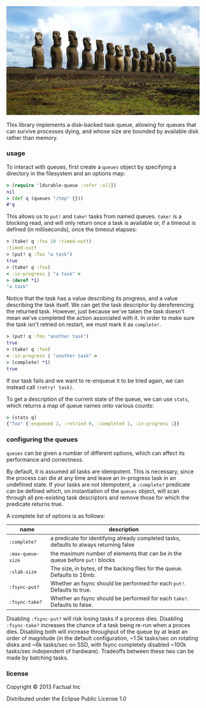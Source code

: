 ![](docs/EasterIsland.jpg)

This library implements a disk-backed task queue, allowing for queues that can survive processes dying, and whose size are bounded by available disk rather than memory.

### usage

To interact with queues, first create a `queues` object by specifying a directory in the filesystem and an options map:

```clj
> (require '[durable-queue :refer :all])
nil
> (def q (queues "/tmp" {}))
#'q
```

This allows us to `put!` and `take!` tasks from named queues.  `take!` is a blocking read, and will only return once a task is available or, if a timeout is defined (in milliseconds), once the timeout elapses:

```clj
> (take! q :foo 10 :timed-out!)
:timed-out!
> (put! q :foo "a task")
true
> (take! q :foo)
< :in-progress | "a task" >
> (deref *1)
"a task"
```

Notice that the task has a value describing its progress, and a value describing the task itself.  We can get the task descriptor by dereferencing the returned task.  However, just because we've taken the task doesn't mean we've completed the action associated with it.  In order to make sure the task isn't retried on restart, we must mark it as `complete!`.

```clj
> (put! q :foo "another task")
true
> (take! q :foo)
< :in-progress | "another task" >
> (complete! *1)
true
```

If our task fails and we want to re-enqueue it to be tried again, we can instead call `(retry! task)`.

To get a description of the current state of the queue, we can use `stats`, which returns a map of queue names onto various counts:

```clj
> (stats q)
{"foo" {:enqueued 2, :retried 0, :completed 1, :in-progress 1}}
```

### configuring the queues

`queues` can be given a number of different options, which can affect its performance and correctness.  

By default, it is assumed all tasks are idempotent.  This is necessary, since the process can die at any time and leave an in-progress task in an undefined state.  If your tasks are not idempotent, a `:complete?` predicate can be defined which, on instantiation of the `queues` object, will scan through all pre-existing task descriptors and remove those for which the predicate returns true.

A complete list of options is as follows:

| name | description |
|------|-------------|
| `:complete?` | a predicate for identifying already completed tasks, defaults to always returning false |
| `:max-queue-size` | the maximum number of elements that can be in the queue before `put!` blocks |
| `:slab-size` | The size, in bytes, of the backing files for the queue.  Defaults to 16mb. |
| `:fsync-put?` | Whether an fsync should be performed for each `put!`.  Defaults to true. |
| `:fsync-take?` | Whether an fsync should be performed for each `take!`.  Defaults to false. |

Disabling `:fsync-put?` will risk losing tasks if a process dies.  Disabling `:fsync-take?` increases the chance of a task being re-run when a proces dies.  Disabling both will increase throughput of the queue by at least an order of magnitude (in the default configuration, ~1.5k tasks/sec on rotating disks and ~6k tasks/sec on SSD, with fsync completely disabled ~100k tasks/sec independent of hardware).  Tradeoffs between these two can be made by batching tasks.

### license

Copyright © 2013 Factual Inc

Distributed under the Eclipse Public License 1.0

